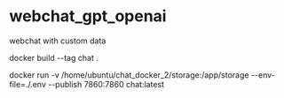 # webchat_gpt_openai
 webchat with custom data

docker build --tag chat .

docker run -v /home/ubuntu/chat_docker_2/storage:/app/storage --env-file=./.env --publish 7860:7860 chat:latest

